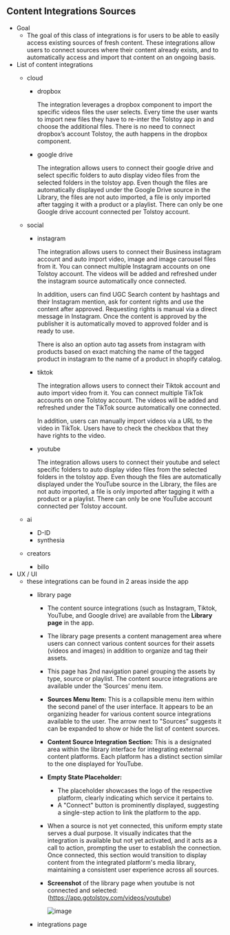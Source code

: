 ## Content Integrations Sources

- Goal
    - The goal of this class of integrations is for users to be able to easily access existing sources of fresh content. These integrations allow users to connect sources where their content already exists, and to automatically access and import that content on an ongoing basis.
- List of content integrations
    - cloud
        - dropbox
            
            The integration leverages a dropbox component to import the specific videos files the user selects. Every time the user wants to import new files they have to re-inter the Tolstoy app in and choose the additional files. There is no need to connect dropbox’s account Tolstoy, the auth happens in the dropbox component.
            
        - google drive
            
            The integration allows users to connect their google drive and select specific folders to auto display video files from the selected folders in the tolstoy app. Even though the files are automatically displayed under the Google Drive source in the Library, the files are not auto imported, a file is only imported after tagging it with a product or a playlist. There can only be one Google drive account connected per Tolstoy account.
            
    - social
        - instagram
            
            The integration allows users to connect their Business instagram account and auto import video, image and image carousel files from it. You can connect multiple Instagram accounts on one Tolstoy account. The videos will be added and refreshed under the instagram source automatically once connected.
            
            In addition, users can find UGC Search content by hashtags and their Instagram mention, ask for content rights and use the content after approved. Requesting rights is manual via a direct message in Instagram. Once the content is approved by the publisher it is automatically moved to approved folder and is ready to use.
            
            There is also an option auto tag assets from instagram with products based on exact matching the name of the tagged product in instagram to the name of a product in shopify catalog.
            
        - tiktok
            
            The integration allows users to connect their Tiktok account and auto import video from it. You can connect multiple TikTok accounts on one Tolstoy account. The videos will be added and refreshed under the TikTok source automatically one connected.
            
            In addition, users can manually import videos via a URL to the video in TikTok. Users have to check the checkbox that they have rights to the video.
            
        - youtube
            
            The integration allows users to connect their youtube and select specific folders to auto display video files from the selected folders in the tolstoy app. Even though the files are automatically displayed under the YouTube source in the Library, the files are not auto imported, a file is only imported after tagging it with a product or a playlist. There can only be one YouTube account connected per Tolstoy account.
            
    - ai
        - D-ID
        - synthesia
    - creators
        - billo
- UX / UI
    - these integrations can be found in 2 areas inside the app
        - library page
            - The content source integrations (such as Instagram, Tiktok, YouTube, and Google drive) are available from the **Library page** in the app.
            - The library page presents a content management area where users can connect various content sources for their assets (videos and images) in addition to organize and tag their assets.
            - This page has 2nd navigation panel grouping the assets by type, source or playlist. The content source integrations are available under the ‘Sources’ menu item.
            - **Sources Menu Item:**
            This is a collapsible menu item within the second panel of the user interface. It appears to be an organizing header for various content source integrations available to the user. The arrow next to "Sources" suggests it can be expanded to show or hide the list of content sources.
            - **Content Source Integration Section:**
            This is a designated area within the library interface for integrating external content platforms. Each platform has a distinct section similar to the one displayed for YouTube.
            - **Empty State Placeholder:**
                - The placeholder showcases the logo of the respective platform, clearly indicating which service it pertains to.
                - A "Connect" button is prominently displayed, suggesting a single-step action to link the platform to the app.
            - When a source is not yet connected, this uniform empty state serves a dual purpose. It visually indicates that the integration is available but not yet activated, and it acts as a call to action, prompting the user to establish the connection. Once connected, this section would transition to display content from the integrated platform's media library, maintaining a consistent user experience across all sources.
            - **Screenshot** of the library page when youtube is not connected and selected: (https://app.gotolstoy.com/videos/youtube)
                
                ![image](https://github.com/user-attachments/assets/75bbf033-471f-4107-9c51-7e589f9f2b9f)

                
        - integrations page
